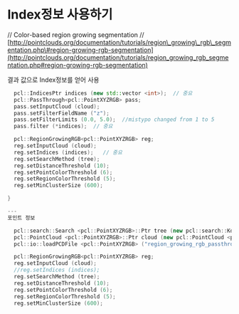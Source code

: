 # Index정보 사용하기

// Color-based region growing segmentation // [http://pointclouds.org/documentation/tutorials/region\_growing\_rgb\_segmentation.php\#region-growing-rgb-segmentation](http://pointclouds.org/documentation/tutorials/region_growing_rgb_segmentation.php#region-growing-rgb-segmentation)

결과 값으로 Index정보를 얻어 사용

```cpp
  pcl::IndicesPtr indices (new std::vector <int>);  // 중요
  pcl::PassThrough<pcl::PointXYZRGB> pass;
  pass.setInputCloud (cloud);
  pass.setFilterFieldName ("z");
  pass.setFilterLimits (0.0, 5.0);  //mistypo changed from 1 to 5
  pass.filter (*indices);  // 중요

  pcl::RegionGrowingRGB<pcl::PointXYZRGB> reg;
  reg.setInputCloud (cloud);
  reg.setIndices (indices);   // 중요 
  reg.setSearchMethod (tree);
  reg.setDistanceThreshold (10);
  reg.setPointColorThreshold (6);
  reg.setRegionColorThreshold (5);
  reg.setMinClusterSize (600);

}

---
포인트 정보 

  pcl::search::Search <pcl::PointXYZRGB>::Ptr tree (new pcl::search::KdTree<pcl::PointXYZRGB>);
  pcl::PointCloud <pcl::PointXYZRGB>::Ptr cloud (new pcl::PointCloud <pcl::PointXYZRGB>);
  pcl::io::loadPCDFile <pcl::PointXYZRGB> ("region_growing_rgb_passthrough.pcd", *cloud);

  pcl::RegionGrowingRGB<pcl::PointXYZRGB> reg;
  reg.setInputCloud (cloud);
  //reg.setIndices (indices);   
  reg.setSearchMethod (tree);
  reg.setDistanceThreshold (10);
  reg.setPointColorThreshold (6);
  reg.setRegionColorThreshold (5);
  reg.setMinClusterSize (600);
```

